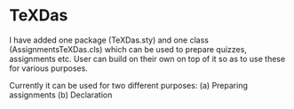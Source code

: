 # TeXDas
I have added one package (TeXDas.sty) and one class (AssignmentsTeXDas.cls) which can be used to prepare quizzes, assignments etc. User can build on their own on top of it so as to use these for various purposes.

Currently it can be used for two different purposes:
(a) Preparing assignments
(b) Declaration  
